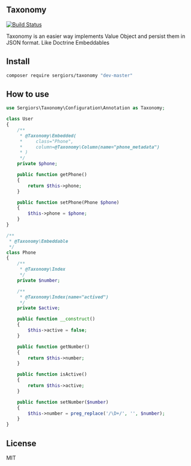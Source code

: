 Taxonomy
--------

[![Build Status](https://travis-ci.org/sergiors/taxonomy.svg?branch=master)](https://travis-ci.org/sergiors/taxonomy)

Taxonomy is an easier way implements Value Object and persist them in JSON format. Like Doctrine Embeddables

Install
-------
```bash
composer require sergiors/taxonomy "dev-master"
```

How to use
----------

```php
use Sergiors\Taxonomy\Configuration\Annotation as Taxonomy;

class User
{
    /**
     * @Taxonomy\Embedded(
     *     class="Phone",
     *     column=@Taxonomy\Column(name="phone_metadata")
     * )
     */
    private $phone;

    public function getPhone()
    {
        return $this->phone;
    }

    public function setPhone(Phone $phone)
    {
        $this->phone = $phone;
    }
}

/**
 * @Taxonomy\Embeddable
 */
class Phone
{
    /**
     * @Taxonomy\Index
     */
    private $number;

    /**
     * @Taxonomy\Index(name="actived")
     */
    private $active;

    public function __construct()
    {
        $this->active = false;
    }

    public function getNumber()
    {
        return $this->number;
    }

    public function isActive()
    {
        return $this->active;
    }

    public function setNumber($number)
    {
        $this->number = preg_replace('/\D+/', '', $number);
    }
}
```

License
-------
MIT

